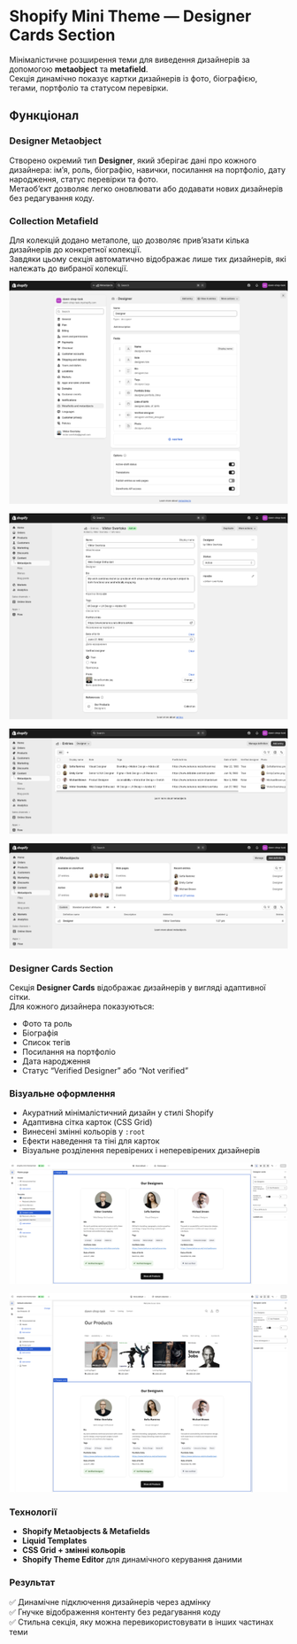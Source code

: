 # Shopify Mini Theme — Designer Cards Section

Мінімалістичне розширення теми для виведення дизайнерів за допомогою
**metaobject** та **metafield**.  
Секція динамічно показує картки дизайнерів із фото, біографією, тегами,
портфоліо та статусом перевірки.

## Функціонал

### Designer Metaobject

Створено окремий тип **Designer**, який зберігає дані про кожного дизайнера:
ім’я, роль, біографію, навички, посилання на портфоліо, дату народження, статус
перевірки та фото.  
Метаоб’єкт дозволяє легко оновлювати або додавати нових дизайнерів без
редагування коду.

### Collection Metafield

Для колекцій додано метаполе, що дозволяє прив’язати кілька дизайнерів до
конкретної колекції.  
Завдяки цьому секція автоматично відображає лише тих дизайнерів, які належать до
вибраної колекції.

![Metaobject fields](./screenshot-01.png)

![Metaobject fields](./screenshot-02.png)

![Metaobject fields](./screenshot-03.png)

![Metaobject fields](./screenshot-04.png)

### Designer Cards Section

Секція **Designer Cards** відображає дизайнерів у вигляді адаптивної сітки.  
Для кожного дизайнера показуються:

- Фото та роль
- Біографія
- Список тегів
- Посилання на портфоліо
- Дата народження
- Статус “Verified Designer” або “Not verified”

### Візуальне оформлення

- Акуратний мінімалістичний дизайн у стилі Shopify
- Адаптивна сітка карток (CSS Grid)
- Винесені змінні кольорів у `:root`
- Ефекти наведення та тіні для карток
- Візуальне розділення перевірених і неперевірених дизайнерів

![Results](./screenshot-05.png)

![Results](./screenshot-06.png)

### Технології

- **Shopify Metaobjects & Metafields**
- **Liquid Templates**
- **CSS Grid + змінні кольорів**
- **Shopify Theme Editor** для динамічного керування даними

### Результат

✅ Динамічне підключення дизайнерів через адмінку  
✅ Гнучке відображення контенту без редагування коду  
✅ Стильна секція, яку можна перевикористовувати в інших частинах теми
